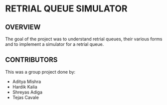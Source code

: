 # RETRIAL QUEUE SIMULATOR

## OVERVIEW
The goal of the project was to understand retrial queues, their various forms and to implement a simulator for a retrial queue.


## CONTRIBUTORS
This was a group project done by:
- Aditya Mishra
- Hardik Kalia
- Shreyas Adiga
- Tejas Cavale


